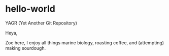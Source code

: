# hello-world
YAGR (Yet Another Git Repository)

Heya,

Zoe here, I enjoy all things marine biology, roasting coffee, and (attempting) making sourdough.

